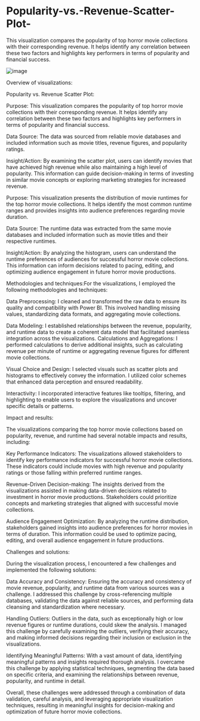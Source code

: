 # Popularity-vs.-Revenue-Scatter-Plot-
This visualization compares the popularity of top horror movie collections with their corresponding revenue. It helps identify any correlation between these two factors and highlights key performers in terms of popularity and financial success.

![image](https://github.com/stevenrayhinojosa-gmail-com/Popularity-vs.-Revenue-Scatter-Plot-/assets/17886818/b7dea3cc-1e65-4da8-93d2-8ff653801f03)

Overview of visualizations:

Popularity vs. Revenue Scatter Plot:

Purpose: This visualization compares the popularity of top horror movie collections with their corresponding revenue. It helps identify any correlation between these two factors and highlights key performers in terms of popularity and financial success.

Data Source: The data was sourced from reliable movie databases and included information such as movie titles, revenue figures, and popularity ratings.

Insight/Action: By examining the scatter plot, users can identify movies that have achieved high revenue while also maintaining a high level of popularity. This information can guide decision-making in terms of investing in similar movie concepts or exploring marketing strategies for increased revenue.

Purpose: This visualization presents the distribution of movie runtimes for the top horror movie collections. It helps identify the most common runtime ranges and provides insights into audience preferences regarding movie duration.

Data Source: The runtime data was extracted from the same movie databases and included information such as movie titles and their respective runtimes.

Insight/Action: By analyzing the histogram, users can understand the runtime preferences of audiences for successful horror movie collections. This information can inform decisions related to pacing, editing, and optimizing audience engagement in future horror movie productions.

Methodologies and techniques:For the visualizations, I employed the following methodologies and techniques:

Data Preprocessing: I cleaned and transformed the raw data to ensure its quality and compatibility with Power BI. This involved handling missing values, standardizing data formats, and aggregating movie collections.

Data Modeling: I established relationships between the revenue, popularity, and runtime data to create a coherent data model that facilitated seamless integration across the visualizations.
Calculations and Aggregations: I performed calculations to derive additional insights, such as calculating revenue per minute of runtime or aggregating revenue figures for different movie collections.

Visual Choice and Design: I selected visuals such as scatter plots and histograms to effectively convey the information. I utilized color schemes that enhanced data perception and ensured readability.

Interactivity: I incorporated interactive features like tooltips, filtering, and highlighting to enable users to explore the visualizations and uncover specific details or patterns.

Impact and results:

The visualizations comparing the top horror movie collections based on popularity, revenue, and runtime had several notable impacts and results, including:

Key Performance Indicators: The visualizations allowed stakeholders to identify key performance indicators for successful horror movie collections. These indicators could include movies with high revenue and popularity ratings or those falling within preferred runtime ranges.

Revenue-Driven Decision-making: The insights derived from the visualizations assisted in making data-driven decisions related to investment in horror movie productions. Stakeholders could prioritize concepts and marketing strategies that aligned with successful movie collections.

Audience Engagement Optimization: By analyzing the runtime distribution, stakeholders gained insights into audience preferences for horror movies in terms of duration. This information could be used to optimize pacing, editing, and overall audience engagement in future productions.

Challenges and solutions:

During the visualization process, I encountered a few challenges and implemented the following solutions:

Data Accuracy and Consistency: Ensuring the accuracy and consistency of movie revenue, popularity, and runtime data from various sources was a challenge. I addressed this challenge by cross-referencing multiple databases, validating the data against reliable sources, and performing data cleansing and standardization where necessary.

Handling Outliers: Outliers in the data, such as exceptionally high or low revenue figures or runtime durations, could skew the analysis. I managed this challenge by carefully examining the outliers, verifying their accuracy, and making informed decisions regarding their inclusion or exclusion in the visualizations.

Identifying Meaningful Patterns: With a vast amount of data, identifying meaningful patterns and insights required thorough analysis. I overcame this challenge by applying statistical techniques, segmenting the data based on specific criteria, and examining the relationships between revenue, popularity, and runtime in detail.

Overall, these challenges were addressed through a combination of data validation, careful analysis, and leveraging appropriate visualization techniques, resulting in meaningful insights for decision-making and optimization of future horror movie collections.

